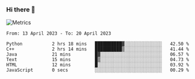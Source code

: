### Hi there 👋

![Metrics](https://github.com/radoapx/radoapx/blob/main/github-metrics.svg)

<!--START_SECTION:waka-->

```text
From: 13 April 2023 - To: 20 April 2023

Python           2 hrs 18 mins   ██████████▓░░░░░░░░░░░░░░   42.50 %
C++              2 hrs 14 mins   ██████████▒░░░░░░░░░░░░░░   41.44 %
Java             21 mins         █▓░░░░░░░░░░░░░░░░░░░░░░░   06.57 %
Text             15 mins         █▒░░░░░░░░░░░░░░░░░░░░░░░   04.73 %
HTML             12 mins         █░░░░░░░░░░░░░░░░░░░░░░░░   03.92 %
JavaScript       0 secs          ░░░░░░░░░░░░░░░░░░░░░░░░░   00.29 %
```

<!--END_SECTION:waka-->

<!--
**radoapx/radoapx** is a ✨ _special_ ✨ repository because its `README.md` (this file) appears on your GitHub profile.

Here are some ideas to get you started:

- 🔭 I’m currently working on ...
- 🌱 I’m currently learning ...
- 👯 I’m looking to collaborate on ...
- 🤔 I’m looking for help with ...
- 💬 Ask me about ...
- 📫 How to reach me: ...
- 😄 Pronouns: ...
- ⚡ Fun fact: ...
-->
